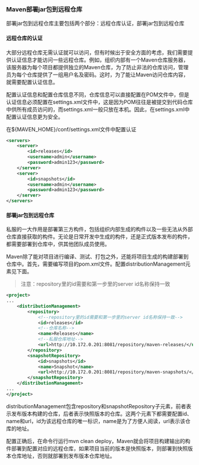 ### Maven部署jar包到远程仓库

部署jar包到远程仓库主要包括两个部分：远程仓库认证，部署jar包到远程仓库

#### 远程仓库的认证

大部分远程仓库无需认证就可以访问，但有时候出于安全方面的考虑，我们需要提供认证信息才能访问一些远程仓库。例如，组织内部有一个Maven仓库服务器，该服务器为每个项目都提供独立的Maven仓库，为了防止非法的仓库访问，管理员为每个仓库提供了一组用户名及密码。这时，为了能让Maven访问仓库内容，就需要配置认证信息。

配置认证信息和配置仓库信息不同，仓库信息可以直接配置在POM文件中，但是认证信息必须配置在settings.xml文件中，这是因为POM往往是被提交到代码仓库中供所有成员访问的，而settings.xml一般只放在本机。因此，在settings.xml中配置认证信息更为安全。

在${MAVEN_HOME}/conf/settings.xml文件中配置认证

```xml
<servers>
	<server>
		<id>releases</id>
		<username>admin</username>
		<password>admin123</password>
	</server>
	<server>
		<id>snapshots</id>
		<username>admin</username>
		<password>admin123</password>
	</server>
</servers>
```

#### 部署jar包到远程仓库

私服的一大作用是部署第三方构件，包括组织内部生成的构件以及一些无法从外部仓库直接获取的构件。无论是日常开发中生成的构件，还是正式版本发布的构件，都需要部署到仓库中，供其他团队成员使用。

Maven除了能对项目进行编译、测试、打包之外，还能将项目生成的构建部署到仓库中。首先，需要编写项目的pom.xml文件。配置distributionManagement元素见下面。

> 注意：repository里的id需要和第一步里的server id名称保持一致

```xml
<project>
...
    <distributionManagement>
        <repository>
            <!--repository里的id需要和第一步里的server id名称保持一致-->
            <id>releases</id>
            <!--仓库名称-->
            <name>Releases</name>
            <!--私服仓库地址-->
            <url>http://10.172.0.201:8081/repository/maven-releases/</url>
        </repository>
        <snapshotRepository>
            <id>snapshots</id>
            <name>Snapshot</name>
            <url>http://10.172.0.201:8081/repository/maven-snapshots/</url>
        </snapshotRepository>
    </distributionManagement>
...
</project>
```

distributionManagement包含repository和snapshotRepository子元素，前者表示发布版本构建的仓库，后者表示快照版本的仓库。这两个元素下都需要配置id、name和url，id为该远程仓库的唯一标识，name是为了方便人阅读，url表示该仓库的地址。

配置正确后，在命令行运行mvn clean deploy，Maven就会将项目构建输出的构件部署到配置对应的远程仓库，如果项目当前的版本是快照版本，则部署到快照版本仓库地址，否则就部署到发布版本仓库地址。

